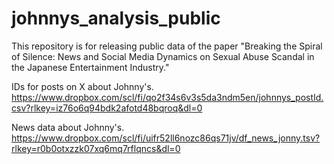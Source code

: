 # johnnys_analysis_public

This repository is for releasing public data of the paper "Breaking the Spiral of Silence: News and Social Media Dynamics on Sexual Abuse Scandal in the Japanese Entertainment Industry."

IDs for posts on X about Johnny's.
https://www.dropbox.com/scl/fi/qo2f34s6v3s5da3ndm5en/johnnys_postId.csv?rlkey=iz76o6q94bdk2afotd48bqroq&dl=0

News data about Johnny's.
https://www.dropbox.com/scl/fi/uifr52ll6nozc86qs71jv/df_news_jonny.tsv?rlkey=r0b0otxzzk07xq6mq7rflqncs&dl=0

